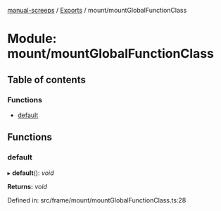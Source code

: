 [manual-screeps](../README.md) / [Exports](../modules.md) / mount/mountGlobalFunctionClass

# Module: mount/mountGlobalFunctionClass

## Table of contents

### Functions

- [default](mount_mountglobalfunctionclass.md#default)

## Functions

### default

▸ **default**(): *void*

**Returns:** *void*

Defined in: src/frame/mount/mountGlobalFunctionClass.ts:28

